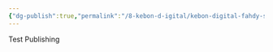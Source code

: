 ```yaml
---
{"dg-publish":true,"permalink":"/8-kebon-d-igital/kebon-digital-fahdy-salim/","tags":["gardenEntry"]}
---
```



Test Publishing